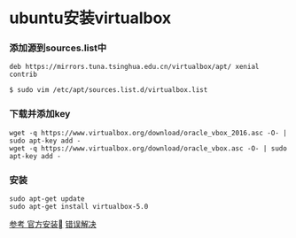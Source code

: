 # ubuntu安装virtualbox

### 添加源到sources.list中

```
deb https://mirrors.tuna.tsinghua.edu.cn/virtualbox/apt/ xenial contrib
```

```shell
$ sudo vim /etc/apt/sources.list.d/virtualbox.list
```

### 下载并添加key

```shell
wget -q https://www.virtualbox.org/download/oracle_vbox_2016.asc -O- | sudo apt-key add -
wget -q https://www.virtualbox.org/download/oracle_vbox.asc -O- | sudo apt-key add -
```

### 安装

```shell
sudo apt-get update
sudo apt-get install virtualbox-5.0
```

[参考 官方安装](https://www.virtualbox.org/wiki/Linux_Downloads)
[错误解决](https://stegard.net/2016/10/virtualbox-secure-boot-ubuntu-fail/)
